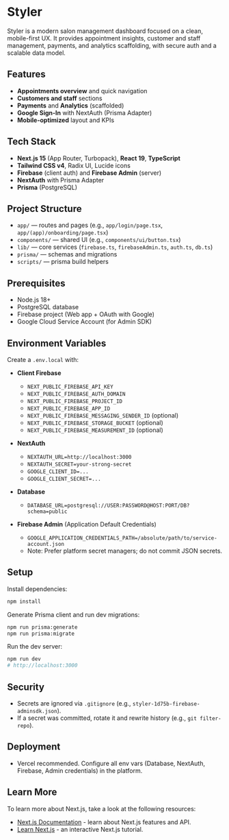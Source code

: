 # Styler

Styler is a modern salon management dashboard focused on a clean, mobile-first UX. It provides appointment insights, customer and staff management, payments, and analytics scaffolding, with secure auth and a scalable data model.

## Features

- __Appointments overview__ and quick navigation
- __Customers and staff__ sections
- __Payments__ and __Analytics__ (scaffolded)
- __Google Sign-In__ with NextAuth (Prisma Adapter)
- __Mobile-optimized__ layout and KPIs

## Tech Stack

- __Next.js 15__ (App Router, Turbopack), __React 19__, __TypeScript__
- __Tailwind CSS v4__, Radix UI, Lucide icons
- __Firebase__ (client auth) and __Firebase Admin__ (server)
- __NextAuth__ with Prisma Adapter
- __Prisma__ (PostgreSQL)

## Project Structure

- `app/` — routes and pages (e.g., `app/login/page.tsx`, `app/(app)/onboarding/page.tsx`)
- `components/` — shared UI (e.g., `components/ui/button.tsx`)
- `lib/` — core services (`firebase.ts`, `firebaseAdmin.ts`, `auth.ts`, `db.ts`)
- `prisma/` — schemas and migrations
- `scripts/` — prisma build helpers

## Prerequisites

- Node.js 18+
- PostgreSQL database
- Firebase project (Web app + OAuth with Google)
- Google Cloud Service Account (for Admin SDK)

## Environment Variables

Create a `.env.local` with:

- __Client Firebase__
  - `NEXT_PUBLIC_FIREBASE_API_KEY`
  - `NEXT_PUBLIC_FIREBASE_AUTH_DOMAIN`
  - `NEXT_PUBLIC_FIREBASE_PROJECT_ID`
  - `NEXT_PUBLIC_FIREBASE_APP_ID`
  - `NEXT_PUBLIC_FIREBASE_MESSAGING_SENDER_ID` (optional)
  - `NEXT_PUBLIC_FIREBASE_STORAGE_BUCKET` (optional)
  - `NEXT_PUBLIC_FIREBASE_MEASUREMENT_ID` (optional)

- __NextAuth__
  - `NEXTAUTH_URL=http://localhost:3000`
  - `NEXTAUTH_SECRET=your-strong-secret`
  - `GOOGLE_CLIENT_ID=...`
  - `GOOGLE_CLIENT_SECRET=...`

- __Database__
  - `DATABASE_URL=postgresql://USER:PASSWORD@HOST:PORT/DB?schema=public`

- __Firebase Admin__ (Application Default Credentials)
  - `GOOGLE_APPLICATION_CREDENTIALS_PATH=/absolute/path/to/service-account.json`
  - Note: Prefer platform secret managers; do not commit JSON secrets.

## Setup

Install dependencies:

```bash
npm install
```

Generate Prisma client and run dev migrations:

```bash
npm run prisma:generate
npm run prisma:migrate
```

Run the dev server:

```bash
npm run dev
# http://localhost:3000
```

## Security

- Secrets are ignored via `.gitignore` (e.g., `styler-1d75b-firebase-adminsdk.json`).
- If a secret was committed, rotate it and rewrite history (e.g., `git filter-repo`).

## Deployment

- Vercel recommended. Configure all env vars (Database, NextAuth, Firebase, Admin credentials) in the platform.
## Learn More

To learn more about Next.js, take a look at the following resources:

- [Next.js Documentation](https://nextjs.org/docs) - learn about Next.js features and API.
- [Learn Next.js](https://nextjs.org/learn) - an interactive Next.js tutorial.
